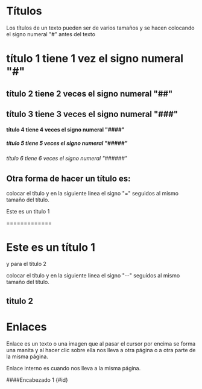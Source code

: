 # Títulos

Los títulos de un texto pueden ser de varios tamaños y se hacen colocando el signo numeral "#" antes del texto

#      título 1 tiene 1 vez el signo numeral "#"
##     título 2 tiene 2 veces el signo numeral "##"
##     título 3 tiene 3 veces el signo numeral "###"
####   título 4 tiene 4 veces el signo numeral "####"
#####  título 5 tiene 5 veces el signo numeral "#####"
###### título 6 tiene 6 veces el signo numeral "######"

## Otra forma de hacer un título es:

colocar el título y en la siguiente linea el signo "=" seguidos al mismo tamaño del título.

Este es un titulo 1

=============

Este es un título 1
=======

y para el titulo 2 

colocar el título y en la siguiente linea el signo "--" seguidos al mismo tamaño del título.

titulo 2
---------

# Enlaces

Enlace es un texto o una imagen que al pasar el cursor por encima se forma una manita y al hacer clic sobre ella nos lleva a otra página o a otra parte de la misma página.

Enlace interno es cuando nos lleva a la misma página.

####Encabezado 1 {#id}

